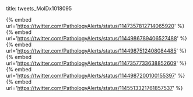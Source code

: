 title: tweets_MolDx1018095

{% embed url='https://twitter.com/PathologyAlerts/status/1147357812714065920' %}
{% embed url='https://twitter.com/PathologyAlerts/status/1144986789406527488' %}
{% embed url='https://twitter.com/PathologyAlerts/status/1144987512408084485' %}
{% embed url='https://twitter.com/PathologyAlerts/status/1147357733638852609' %}
{% embed url='https://twitter.com/PathologyAlerts/status/1144987200100155397' %}
{% embed url='https://twitter.com/PathologyAlerts/status/1145513321761857537' %}
